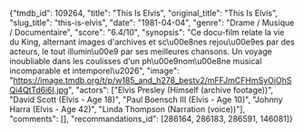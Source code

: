 {"tmdb_id": 109264, "title": "This Is Elvis", "original_title": "This Is Elvis", "slug_title": "this-is-elvis", "date": "1981-04-04", "genre": "Drame / Musique / Documentaire", "score": "6.4/10", "synopsis": "Ce docu-film relate la vie du King, alternant images d'archives et sc\u00e8nes rejou\u00e9es par des acteurs, le tout illumin\u00e9 par ses meilleures chansons. Un voyage inoubliable dans les coulisses d'un ph\u00e9nom\u00e8ne musical incomparable et intemporel\u2026", "image": "https://image.tmdb.org/t/p/w185_and_h278_bestv2/mFFJmCFHmSyOiOhSQi4QtTd6i6I.jpg", "actors": ["Elvis Presley (Himself (archive footage))", "David Scott (Elvis - Age 18)", "Paul Boensch III (Elvis - Age 10)", "Johnny Harra (Elvis - Age 42)", "Linda Thompson (Narration (voice))"], "comments": [], "recommandations_id": [286164, 286183, 286591, 146081]}